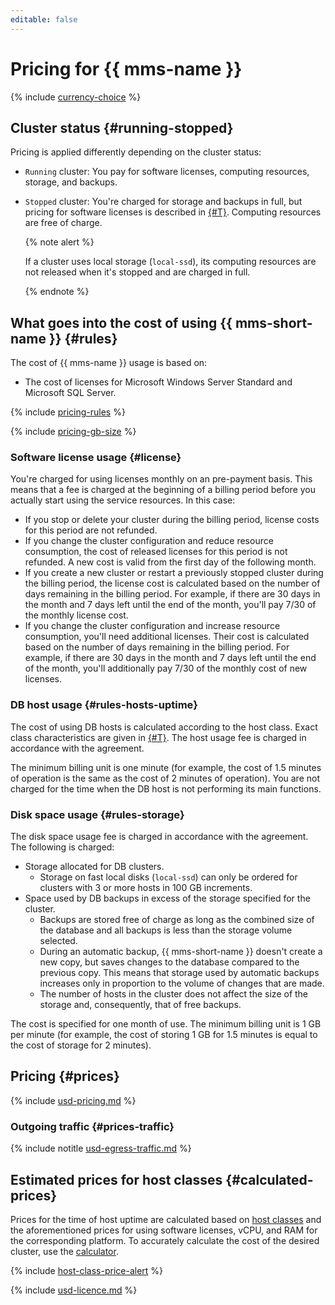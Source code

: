 ```yaml
---
editable: false
---
```


# Pricing for {{ mms-name }}

{% include [currency-choice](../_includes/pricing/currency-choice.md) %}

## Cluster status {#running-stopped}

Pricing is applied differently depending on the cluster status:

* `Running` cluster: You pay for software licenses, computing resources, storage, and backups.
* `Stopped` cluster: You're charged for storage and backups in full, but pricing for software licenses is described in [{#T}](#license). Computing resources are free of charge.

  {% note alert %}

  If a cluster uses local storage (`local-ssd`), its computing resources are not released when it's stopped and are charged in full.

  {% endnote %}

## What goes into the cost of using {{ mms-short-name }} {#rules}

The cost of {{ mms-name }} usage is based on:

* The cost of licenses for Microsoft Windows Server Standard and Microsoft SQL Server.

{% include [pricing-rules](../_includes/mdb/pricing-rules.md) %}

{% include [pricing-gb-size](../_includes/pricing-gb-size.md) %}

### Software license usage {#license}

You're charged for using licenses monthly on an pre-payment basis. This means that a fee is charged at the beginning of a billing period before you actually start using the service resources. In this case:

* If you stop or delete your cluster during the billing period, license costs for this period are not refunded.
* If you change the cluster configuration and reduce resource consumption, the cost of released licenses for this period is not refunded. A new cost is valid from the first day of the following month.
* If you create a new cluster or restart a previously stopped cluster during the billing period, the license cost is calculated based on the number of days remaining in the billing period. For example, if there are 30 days in the month and 7 days left until the end of the month, you'll pay 7/30 of the monthly license cost.
* If you change the cluster configuration and increase resource consumption, you'll need additional licenses. Their cost is calculated based on the number of days remaining in the billing period. For example, if there are 30 days in the month and 7 days left until the end of the month, you'll additionally pay 7/30 of the monthly cost of new licenses.

### DB host usage {#rules-hosts-uptime}

The cost of using DB hosts is calculated according to the host class. Exact class characteristics are given in [{#T}](concepts/instance-types.md). The host usage fee is charged in accordance with the agreement.

The minimum billing unit is one minute (for example, the cost of 1.5 minutes of operation is the same as the cost of 2 minutes of operation). You are not charged for the time when the DB host is not performing its main functions.

### Disk space usage {#rules-storage}

The disk space usage fee is charged in accordance with the agreement. The following is charged:

* Storage allocated for DB clusters.
  * Storage on fast local disks (`local-ssd`) can only be ordered for clusters with 3 or more hosts in 100 GB increments.
* Space used by DB backups in excess of the storage specified for the cluster.
  * Backups are stored free of charge as long as the combined size of the database and all backups is less than the storage volume selected.
  * During an automatic backup, {{ mms-short-name }} doesn't create a new copy, but saves changes to the database compared to the previous copy. This means that storage used by automatic backups increases only in proportion to the volume of changes that are made.
  * The number of hosts in the cluster does not affect the size of the storage and, consequently, that of free backups.

The cost is specified for one month of use. The minimum billing unit is 1 GB per minute (for example, the cost of storing 1 GB for 1.5 minutes is equal to the cost of storage for 2 minutes).

## Pricing {#prices}




{% include [usd-pricing.md](../_pricing/managed-sqlserver/usd-pricing.md) %}

### Outgoing traffic {#prices-traffic}




{% include notitle [usd-egress-traffic.md](../_pricing/usd-egress-traffic.md) %}

## Estimated prices for host classes {#calculated-prices}

Prices for the time of host uptime are calculated based on [host classes](concepts/instance-types.md) and the aforementioned prices for using software licenses, vCPU, and RAM for the corresponding platform. To accurately calculate the cost of the desired cluster, use the [calculator](https://cloud.yandex.ru/services/managed-sqlserver#calculator).

{% include [host-class-price-alert](../_includes/mdb/pricing-host-class-alert.md) %}




{% include [usd-licence.md](../_pricing/managed-sqlserver/usd-licence.md) %}